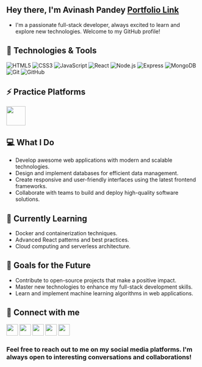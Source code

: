 <!---
Avi2492/Avi2492 is a ✨ special ✨ repository because its `README.md` (this file) appears on your GitHub profile.
You can click the Preview link to take a look at your changes.
--->
<!---
YourGitHubUsername/YourGitHubUsername is a ✨ special ✨ repository because its `README.md` (this file) appears on your GitHub profile.
You can click the Preview link to take a look at your changes.
--->
## Hey there, I'm Avinash Pandey [Portfolio Link](https://avi2492.github.io/AvinashPortfolio/)

- I'm a passionate full-stack developer, always excited to learn and explore new technologies. Welcome to my GitHub profile!

## 🚀 Technologies & Tools

![HTML5](https://img.shields.io/badge/-HTML5-E34F26?style=flat-square&logo=html5&logoColor=ffffff)
![CSS3](https://img.shields.io/badge/-CSS3-1572B6?style=flat-square&logo=css3)
![JavaScript](https://img.shields.io/badge/-JavaScript-black?style=flat-square&logo=javascript)
![React](https://img.shields.io/badge/-React-61DAFB?style=flat-square&logo=react&logoColor=ffffff)
![Node.js](https://img.shields.io/badge/-Node.js-43853D?style=flat-square&logo=node.js&logoColor=ffffff)
![Express](https://img.shields.io/badge/-Express.js-000000?style=flat-square&logo=express&logoColor=ffffff)
![MongoDB](https://img.shields.io/badge/-MongoDB-47A248?style=flat-square&logo=mongodb&logoColor=ffffff)
![Git](https://img.shields.io/badge/-Git-black?style=flat-square&logo=git)
![GitHub](https://img.shields.io/badge/-GitHub-181717?style=flat-square&logo=github)

## ⚡ Practice Platforms

[<img src="https://hrcdn.net/fcore/assets/work/header/hackerrank_logo-21e2867566.svg" height="50" width="50">](https://www.hackerrank.com/profile/avinashpandey241)


## 💻 What I Do

- Develop awesome web applications with modern and scalable technologies.
- Design and implement databases for efficient data management.
- Create responsive and user-friendly interfaces using the latest frontend frameworks.
- Collaborate with teams to build and deploy high-quality software solutions.

## 🌱 Currently Learning

- Docker and containerization techniques.
- Advanced React patterns and best practices.
- Cloud computing and serverless architecture.

## 🎯 Goals for the Future

- Contribute to open-source projects that make a positive impact.
- Master new technologies to enhance my full-stack development skills.
- Learn and implement machine learning algorithms in web applications.

## 📲 Connect with me

[<img src="https://upload.wikimedia.org/wikipedia/commons/thumb/c/ca/LinkedIn_logo_initials.png/600px-LinkedIn_logo_initials.png" height="30" width="30">](https://www.linkedin.com/in/avinash-pandey2492/)
[<img src="https://upload.wikimedia.org/wikipedia/commons/9/95/Twitter_new_X_logo.png" height="30" width="30">](https://twitter.com/Avinash2492)
[<img src="https://github.githubassets.com/assets/GitHub-Mark-ea2971cee799.png" height="30" width="30">](https://github.com/Avi2492)
[<img src="https://upload.wikimedia.org/wikipedia/commons/thumb/e/e7/Instagram_logo_2016.svg/2048px-Instagram_logo_2016.svg.png" height="30" width="30">](https://www.instagram.com/avinash._.pandey.2492/)
[<img src="https://upload.wikimedia.org/wikipedia/commons/thumb/7/7e/Gmail_icon_%282020%29.svg/2560px-Gmail_icon_%282020%29.svg.png" height="30" width="30">](mailto:avinashpandey2492002@gmail.com)

### Feel free to reach out to me on my social media platforms. I'm always open to interesting conversations and collaborations!
